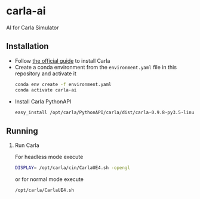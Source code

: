 # carla-ai

AI for Carla Simulator

## Installation

- Follow [the official guide](https://carla.readthedocs.io/en/latest/start_quickstart/) to install Carla
- Create a conda environment from the `environment.yaml` file in this repository and activate it
  ```bash
  conda env create -f environment.yaml
  conda activate carla-ai
  ```
- Install Carla PythonAPI
  ```bash
  easy_install /opt/carla/PythonAPI/carla/dist/carla-0.9.8-py3.5-linux-x86_64.egg
  ```

## Running

1. Run Carla

   For headless mode execute
   ```bash
   DISPLAY= /opt/carla/cin/CarlaUE4.sh -opengl
   ```

   or for normal mode execute
   ```bash
   /opt/carla/CarlaUE4.sh
   ```
